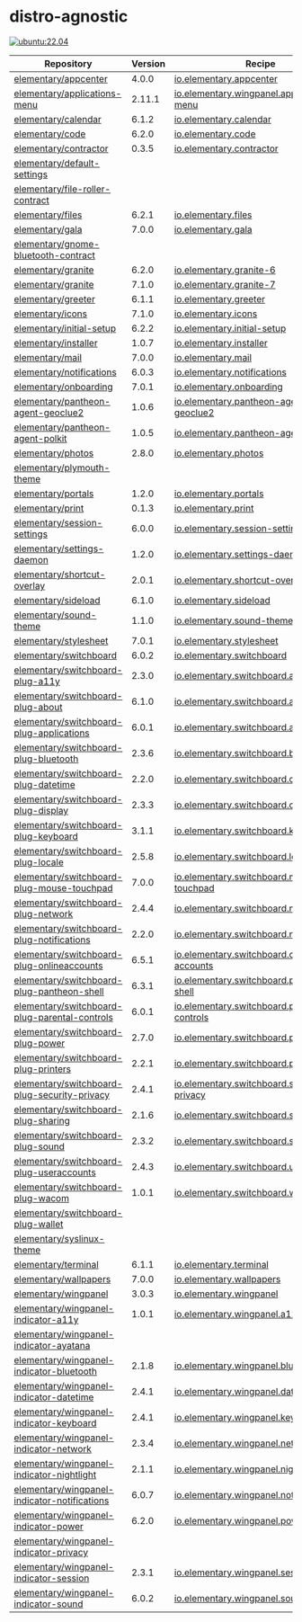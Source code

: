 # distro-agnostic

[![ubuntu:22.04](https://github.com/meisenzahl/distro-agnostic/actions/workflows/ubuntu:22.04.yml/badge.svg)](https://github.com/meisenzahl/distro-agnostic/actions/workflows/ubuntu:22.04.yml)

| Repository | Version | Recipe |
| ---------- | ------- | ------ |
| [elementary/appcenter](https://github.com/elementary/appcenter) | 4.0.0 | [io.elementary.appcenter](packages/io.elementary.appcenter.yml) |
| [elementary/applications-menu](https://github.com/elementary/applications-menu) | 2.11.1 | [io.elementary.wingpanel.applications-menu](packages/io.elementary.wingpanel.applications-menu.yml) |
| [elementary/calendar](https://github.com/elementary/calendar) | 6.1.2 | [io.elementary.calendar](packages/io.elementary.calendar.yml) |
| [elementary/code](https://github.com/elementary/code) | 6.2.0 | [io.elementary.code](packages/io.elementary.code.yml) |
| [elementary/contractor](https://github.com/elementary/contractor) | 0.3.5 | [io.elementary.contractor](packages/io.elementary.contractor.yml) |
| [elementary/default-settings](https://github.com/elementary/default-settings) |  | [](packages/.yml) |
| [elementary/file-roller-contract](https://github.com/elementary/file-roller-contract) |  | [](packages/.yml) |
| [elementary/files](https://github.com/elementary/files) | 6.2.1 | [io.elementary.files](packages/io.elementary.files.yml) |
| [elementary/gala](https://github.com/elementary/gala) | 7.0.0 | [io.elementary.gala](packages/io.elementary.gala.yml) |
| [elementary/gnome-bluetooth-contract](https://github.com/elementary/gnome-bluetooth-contract) |  | [](packages/.yml) |
| [elementary/granite](https://github.com/elementary/granite) | 6.2.0 | [io.elementary.granite-6](packages/io.elementary.granite-6.yml) |
| [elementary/granite](https://github.com/elementary/granite) | 7.1.0 | [io.elementary.granite-7](packages/io.elementary.granite-7.yml) |
| [elementary/greeter](https://github.com/elementary/greeter) | 6.1.1 | [io.elementary.greeter](packages/io.elementary.greeter.yml) |
| [elementary/icons](https://github.com/elementary/icons) | 7.1.0 | [io.elementary.icons](packages/io.elementary.icons.yml) |
| [elementary/initial-setup](https://github.com/elementary/initial-setup) | 6.2.2 | [io.elementary.initial-setup](packages/io.elementary.initial-setup.yml) |
| [elementary/installer](https://github.com/elementary/installer) | 1.0.7 | [io.elementary.installer](packages/io.elementary.installer.yml) |
| [elementary/mail](https://github.com/elementary/mail) | 7.0.0 | [io.elementary.mail](packages/io.elementary.mail.yml) |
| [elementary/notifications](https://github.com/elementary/notifications) | 6.0.3 | [io.elementary.notifications](packages/io.elementary.notifications.yml) |
| [elementary/onboarding](https://github.com/elementary/onboarding) | 7.0.1 | [io.elementary.onboarding](packages/io.elementary.onboarding.yml) |
| [elementary/pantheon-agent-geoclue2](https://github.com/elementary/pantheon-agent-geoclue2) | 1.0.6 | [io.elementary.pantheon-agent-geoclue2](packages/io.elementary.pantheon-agent-geoclue2.yml) |
| [elementary/pantheon-agent-polkit](https://github.com/elementary/pantheon-agent-polkit) | 1.0.5 | [io.elementary.pantheon-agent-polkit](packages/io.elementary.pantheon-agent-polkit.yml) |
| [elementary/photos](https://github.com/elementary/photos) | 2.8.0 | [io.elementary.photos](packages/io.elementary.photos.yml) |
| [elementary/plymouth-theme](https://github.com/elementary/plymouth-theme) |  | [](packages/.yml) |
| [elementary/portals](https://github.com/elementary/portals) | 1.2.0 | [io.elementary.portals](packages/io.elementary.portals.yml) |
| [elementary/print](https://github.com/elementary/print) | 0.1.3 | [io.elementary.print](packages/io.elementary.print.yml) |
| [elementary/session-settings](https://github.com/elementary/session-settings) | 6.0.0 | [io.elementary.session-settings](packages/io.elementary.session-settings.yml) |
| [elementary/settings-daemon](https://github.com/elementary/settings-daemon) | 1.2.0 | [io.elementary.settings-daemon](packages/io.elementary.settings-daemon.yml) |
| [elementary/shortcut-overlay](https://github.com/elementary/shortcut-overlay) | 2.0.1 | [io.elementary.shortcut-overlay](packages/io.elementary.shortcut-overlay.yml) |
| [elementary/sideload](https://github.com/elementary/sideload) | 6.1.0 | [io.elementary.sideload](packages/io.elementary.sideload.yml) |
| [elementary/sound-theme](https://github.com/elementary/sound-theme) | 1.1.0 | [io.elementary.sound-theme](packages/io.elementary.sound-theme.yml) |
| [elementary/stylesheet](https://github.com/elementary/stylesheet) | 7.0.1 | [io.elementary.stylesheet](packages/io.elementary.stylesheet.yml) |
| [elementary/switchboard](https://github.com/elementary/switchboard) | 6.0.2 | [io.elementary.switchboard](packages/io.elementary.switchboard.yml) |
| [elementary/switchboard-plug-a11y](https://github.com/elementary/switchboard-plug-a11y) | 2.3.0 | [io.elementary.switchboard.a11y](packages/io.elementary.switchboard.a11y.yml) |
| [elementary/switchboard-plug-about](https://github.com/elementary/switchboard-plug-about) | 6.1.0 | [io.elementary.switchboard.about](packages/io.elementary.switchboard.about.yml) |
| [elementary/switchboard-plug-applications](https://github.com/elementary/switchboard-plug-applications) | 6.0.1 | [io.elementary.switchboard.applications](packages/io.elementary.switchboard.applications.yml) |
| [elementary/switchboard-plug-bluetooth](https://github.com/elementary/switchboard-plug-bluetooth) | 2.3.6 | [io.elementary.switchboard.bluetooth](packages/io.elementary.switchboard.bluetooth.yml) |
| [elementary/switchboard-plug-datetime](https://github.com/elementary/switchboard-plug-datetime) | 2.2.0 | [io.elementary.switchboard.datetime](packages/io.elementary.switchboard.datetime.yml) |
| [elementary/switchboard-plug-display](https://github.com/elementary/switchboard-plug-display) | 2.3.3 | [io.elementary.switchboard.display](packages/io.elementary.switchboard.display.yml) |
| [elementary/switchboard-plug-keyboard](https://github.com/elementary/switchboard-plug-keyboard) | 3.1.1 | [io.elementary.switchboard.keyboard](packages/io.elementary.switchboard.keyboard.yml) |
| [elementary/switchboard-plug-locale](https://github.com/elementary/switchboard-plug-locale) | 2.5.8 | [io.elementary.switchboard.locale](packages/io.elementary.switchboard.locale.yml) |
| [elementary/switchboard-plug-mouse-touchpad](https://github.com/elementary/switchboard-plug-mouse-touchpad) | 7.0.0 | [io.elementary.switchboard.mouse-touchpad](packages/io.elementary.switchboard.mouse-touchpad.yml) |
| [elementary/switchboard-plug-network](https://github.com/elementary/switchboard-plug-network) | 2.4.4 | [io.elementary.switchboard.networking](packages/io.elementary.switchboard.networking.yml) |
| [elementary/switchboard-plug-notifications](https://github.com/elementary/switchboard-plug-notifications) | 2.2.0 | [io.elementary.switchboard.notifications](packages/io.elementary.switchboard.notifications.yml) |
| [elementary/switchboard-plug-onlineaccounts](https://github.com/elementary/switchboard-plug-onlineaccounts) | 6.5.1 | [io.elementary.switchboard.online-accounts](packages/io.elementary.switchboard.online-accounts.yml) |
| [elementary/switchboard-plug-pantheon-shell](https://github.com/elementary/switchboard-plug-pantheon-shell) | 6.3.1 | [io.elementary.switchboard.pantheon-shell](packages/io.elementary.switchboard.pantheon-shell.yml) |
| [elementary/switchboard-plug-parental-controls](https://github.com/elementary/switchboard-plug-parental-controls) | 6.0.1 | [io.elementary.switchboard.parental-controls](packages/io.elementary.switchboard.parental-controls.yml) |
| [elementary/switchboard-plug-power](https://github.com/elementary/switchboard-plug-power) | 2.7.0 | [io.elementary.switchboard.power](packages/io.elementary.switchboard.power.yml) |
| [elementary/switchboard-plug-printers](https://github.com/elementary/switchboard-plug-printers) | 2.2.1 | [io.elementary.switchboard.printers](packages/io.elementary.switchboard.printers.yml) |
| [elementary/switchboard-plug-security-privacy](https://github.com/elementary/switchboard-plug-security-privacy) | 2.4.1 | [io.elementary.switchboard.security-privacy](packages/io.elementary.switchboard.security-privacy.yml) |
| [elementary/switchboard-plug-sharing](https://github.com/elementary/switchboard-plug-sharing) | 2.1.6 | [io.elementary.switchboard.sharing](packages/io.elementary.switchboard.sharing.yml) |
| [elementary/switchboard-plug-sound](https://github.com/elementary/switchboard-plug-sound) | 2.3.2 | [io.elementary.switchboard.sound](packages/io.elementary.switchboard.sound.yml) |
| [elementary/switchboard-plug-useraccounts](https://github.com/elementary/switchboard-plug-useraccounts) | 2.4.3 | [io.elementary.switchboard.useraccounts](packages/io.elementary.switchboard.useraccounts.yml) |
| [elementary/switchboard-plug-wacom](https://github.com/elementary/switchboard-plug-wacom) | 1.0.1 | [io.elementary.switchboard.wacom](packages/io.elementary.switchboard.wacom.yml) |
| [elementary/switchboard-plug-wallet](https://github.com/elementary/switchboard-plug-wallet) |  | [](packages/.yml) |
| [elementary/syslinux-theme](https://github.com/elementary/syslinux-theme) |  | [](packages/.yml) |
| [elementary/terminal](https://github.com/elementary/terminal) | 6.1.1 | [io.elementary.terminal](packages/io.elementary.terminal.yml) |
| [elementary/wallpapers](https://github.com/elementary/wallpapers) | 7.0.0 | [io.elementary.wallpapers](packages/io.elementary.wallpapers.yml) |
| [elementary/wingpanel](https://github.com/elementary/wingpanel) | 3.0.3 | [io.elementary.wingpanel](packages/io.elementary.wingpanel.yml) |
| [elementary/wingpanel-indicator-a11y](https://github.com/elementary/wingpanel-indicator-a11y) | 1.0.1 | [io.elementary.wingpanel.a11y](packages/io.elementary.wingpanel.a11y.yml) |
| [elementary/wingpanel-indicator-ayatana](https://github.com/elementary/wingpanel-indicator-ayatana) |  | [](packages/.yml) |
| [elementary/wingpanel-indicator-bluetooth](https://github.com/elementary/wingpanel-indicator-bluetooth) | 2.1.8 | [io.elementary.wingpanel.bluetooth](packages/io.elementary.wingpanel.bluetooth.yml) |
| [elementary/wingpanel-indicator-datetime](https://github.com/elementary/wingpanel-indicator-datetime) | 2.4.1 | [io.elementary.wingpanel.datetime](packages/io.elementary.wingpanel.datetime.yml) |
| [elementary/wingpanel-indicator-keyboard](https://github.com/elementary/wingpanel-indicator-keyboard) | 2.4.1 | [io.elementary.wingpanel.keyboard](packages/io.elementary.wingpanel.keyboard.yml) |
| [elementary/wingpanel-indicator-network](https://github.com/elementary/wingpanel-indicator-network) | 2.3.4 | [io.elementary.wingpanel.network](packages/io.elementary.wingpanel.network.yml) |
| [elementary/wingpanel-indicator-nightlight](https://github.com/elementary/wingpanel-indicator-nightlight) | 2.1.1 | [io.elementary.wingpanel.nightlight](packages/io.elementary.wingpanel.nightlight.yml) |
| [elementary/wingpanel-indicator-notifications](https://github.com/elementary/wingpanel-indicator-notifications) | 6.0.7 | [io.elementary.wingpanel.notifications](packages/io.elementary.wingpanel.notifications.yml) |
| [elementary/wingpanel-indicator-power](https://github.com/elementary/wingpanel-indicator-power) | 6.2.0 | [io.elementary.wingpanel.power](packages/io.elementary.wingpanel.power.yml) |
| [elementary/wingpanel-indicator-privacy](https://github.com/elementary/wingpanel-indicator-privacy) |  | [](packages/.yml) |
| [elementary/wingpanel-indicator-session](https://github.com/elementary/wingpanel-indicator-session) | 2.3.1 | [io.elementary.wingpanel.session](packages/io.elementary.wingpanel.session.yml) |
| [elementary/wingpanel-indicator-sound](https://github.com/elementary/wingpanel-indicator-sound) | 6.0.2 | [io.elementary.wingpanel.sound](packages/io.elementary.wingpanel.sound.yml) |
